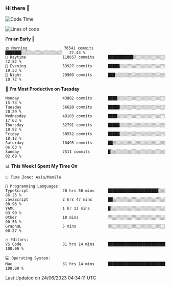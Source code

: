 ### Hi there 👋

<!--START_SECTION:waka-->
![Code Time](http://img.shields.io/badge/Code%20Time-4%2C113%20hrs%206%20mins-blue)

![Lines of code](https://img.shields.io/badge/From%20Hello%20World%20I%27ve%20Written-107.7%20million%20lines%20of%20code-blue)

**I'm an Early 🐤** 

```text
🌞 Morning                76541 commits       ███████░░░░░░░░░░░░░░░░░░   27.43 % 
🌆 Daytime                118657 commits      ███████████░░░░░░░░░░░░░░   42.52 % 
🌃 Evening                53927 commits       █████░░░░░░░░░░░░░░░░░░░░   19.33 % 
🌙 Night                  29909 commits       ███░░░░░░░░░░░░░░░░░░░░░░   10.72 % 
```
📅 **I'm Most Productive on Tuesday** 

```text
Monday                   43882 commits       ████░░░░░░░░░░░░░░░░░░░░░   15.73 % 
Tuesday                  56620 commits       █████░░░░░░░░░░░░░░░░░░░░   20.29 % 
Wednesday                49183 commits       ████░░░░░░░░░░░░░░░░░░░░░   17.63 % 
Thursday                 52791 commits       █████░░░░░░░░░░░░░░░░░░░░   18.92 % 
Friday                   50552 commits       █████░░░░░░░░░░░░░░░░░░░░   18.12 % 
Saturday                 18495 commits       ██░░░░░░░░░░░░░░░░░░░░░░░   06.63 % 
Sunday                   7511 commits        █░░░░░░░░░░░░░░░░░░░░░░░░   02.69 % 
```


📊 **This Week I Spent My Time On** 

```text
🕑︎ Time Zone: Asia/Manila

💬 Programming Languages: 
TypeScript               26 hrs 56 mins      ██████████████████████░░░   86.25 % 
JavaScript               2 hrs 47 mins       ██░░░░░░░░░░░░░░░░░░░░░░░   08.96 % 
YAML                     1 hr 13 mins        █░░░░░░░░░░░░░░░░░░░░░░░░   03.90 % 
Other                    10 mins             ░░░░░░░░░░░░░░░░░░░░░░░░░   00.56 % 
GraphQL                  5 mins              ░░░░░░░░░░░░░░░░░░░░░░░░░   00.27 % 

🔥 Editors: 
VS Code                  31 hrs 14 mins      █████████████████████████   100.00 % 

💻 Operating System: 
Mac                      31 hrs 14 mins      █████████████████████████   100.00 % 
```


 Last Updated on 24/06/2023 04:34:11 UTC
<!--END_SECTION:waka-->


<!--
**rad182/rad182** is a ✨ _special_ ✨ repository because its `README.md` (this file) appears on your GitHub profile.

Here are some ideas to get you started:

- 🔭 I’m currently working on ...
- 🌱 I’m currently learning ...
- 👯 I’m looking to collaborate on ...
- 🤔 I’m looking for help with ...
- 💬 Ask me about ...
- 📫 How to reach me: ...
- 😄 Pronouns: ...
- ⚡ Fun fact: ...
-->
